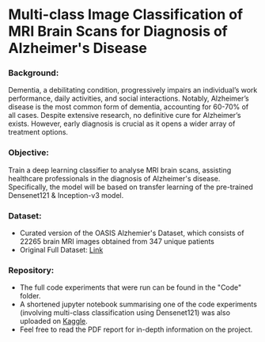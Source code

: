 # Multi-class Image Classification of MRI Brain Scans for Diagnosis of Alzheimer's Disease

### Background: 
Dementia, a debilitating condition, progressively impairs an individual’s work performance, daily activities, and social interactions. Notably, Alzheimer’s disease is the most common form of dementia, accounting for 60-70% of all cases. Despite extensive research, no definitive cure for Alzheimer’s exists. However, early diagnosis is crucial as it opens a wider array of treatment options.

### Objective: 
Train a deep learning classifier to analyse MRI brain scans, assisting healthcare professionals in the diagnosis of Alzheimer's disease. Specifically, the model will be based on transfer learning of the pre-trained Densenet121 & Inception-v3 model.

### Dataset: 
- Curated version of the OASIS Alzhemier's Dataset, which consists of 22265 brain MRI images obtained from 347 unique patients 
- Original Full Dataset: [Link](https://www.kaggle.com/datasets/ninadaithal/imagesoasis)

### Repository:
- The full code experiments that were run can be found in the "Code" folder.
- A shortened jupyter notebook summarising one of the code experiments (involving multi-class classification using Densenet121) was also uploaded on [Kaggle](https://www.kaggle.com/code/adisongoh/alzhemier-classification-with-pretrained-densenet).
- Feel free to read the PDF report for in-depth information on the project.
